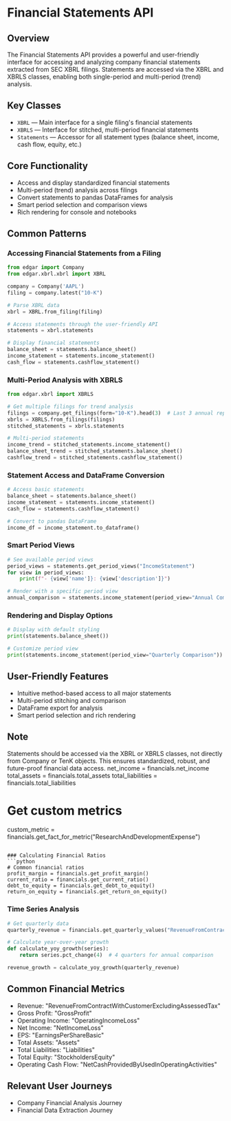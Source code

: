 # Financial Statements API

## Overview

The Financial Statements API provides a powerful and user-friendly interface for accessing and analyzing company financial statements extracted from SEC XBRL filings. Statements are accessed via the XBRL and XBRLS classes, enabling both single-period and multi-period (trend) analysis.

## Key Classes
- `XBRL` — Main interface for a single filing's financial statements
- `XBRLS` — Interface for stitched, multi-period financial statements
- `Statements` — Accessor for all statement types (balance sheet, income, cash flow, equity, etc.)

## Core Functionality
- Access and display standardized financial statements
- Multi-period (trend) analysis across filings
- Convert statements to pandas DataFrames for analysis
- Smart period selection and comparison views
- Rich rendering for console and notebooks

## Common Patterns

### Accessing Financial Statements from a Filing
```python
from edgar import Company
from edgar.xbrl.xbrl import XBRL

company = Company('AAPL')
filing = company.latest("10-K")

# Parse XBRL data
xbrl = XBRL.from_filing(filing)

# Access statements through the user-friendly API
statements = xbrl.statements

# Display financial statements
balance_sheet = statements.balance_sheet()
income_statement = statements.income_statement()
cash_flow = statements.cashflow_statement()
```

### Multi-Period Analysis with XBRLS
```python
from edgar.xbrl import XBRLS

# Get multiple filings for trend analysis
filings = company.get_filings(form="10-K").head(3)  # Last 3 annual reports
xbrls = XBRLS.from_filings(filings)
stitched_statements = xbrls.statements

# Multi-period statements
income_trend = stitched_statements.income_statement()
balance_sheet_trend = stitched_statements.balance_sheet()
cashflow_trend = stitched_statements.cashflow_statement()
```

### Statement Access and DataFrame Conversion
```python
# Access basic statements
balance_sheet = statements.balance_sheet()
income_statement = statements.income_statement()
cash_flow = statements.cashflow_statement()

# Convert to pandas DataFrame
income_df = income_statement.to_dataframe()
```

### Smart Period Views
```python
# See available period views
period_views = statements.get_period_views("IncomeStatement")
for view in period_views:
    print(f"- {view['name']}: {view['description']}")

# Render with a specific period view
annual_comparison = statements.income_statement(period_view="Annual Comparison")
```

### Rendering and Display Options
```python
# Display with default styling
print(statements.balance_sheet())

# Customize period view
print(statements.income_statement(period_view="Quarterly Comparison"))
```

## User-Friendly Features
- Intuitive method-based access to all major statements
- Multi-period stitching and comparison
- DataFrame export for analysis
- Smart period selection and rich rendering

## Note
Statements should be accessed via the XBRL or XBRLS classes, not directly from Company or TenK objects. This ensures standardized, robust, and future-proof financial data access.
net_income = financials.net_income
total_assets = financials.total_assets
total_liabilities = financials.total_liabilities

# Get custom metrics
custom_metric = financials.get_fact_for_metric("ResearchAndDevelopmentExpense")
```

### Calculating Financial Ratios
```python
# Common financial ratios
profit_margin = financials.get_profit_margin()
current_ratio = financials.get_current_ratio()
debt_to_equity = financials.get_debt_to_equity()
return_on_equity = financials.get_return_on_equity()
```

### Time Series Analysis
```python
# Get quarterly data
quarterly_revenue = financials.get_quarterly_values("RevenueFromContractWithCustomerExcludingAssessedTax")

# Calculate year-over-year growth
def calculate_yoy_growth(series):
    return series.pct_change(4)  # 4 quarters for annual comparison

revenue_growth = calculate_yoy_growth(quarterly_revenue)
```

## Common Financial Metrics
- Revenue: "RevenueFromContractWithCustomerExcludingAssessedTax"
- Gross Profit: "GrossProfit"
- Operating Income: "OperatingIncomeLoss"
- Net Income: "NetIncomeLoss"
- EPS: "EarningsPerShareBasic"
- Total Assets: "Assets"
- Total Liabilities: "Liabilities"
- Total Equity: "StockholdersEquity"
- Operating Cash Flow: "NetCashProvidedByUsedInOperatingActivities"

## Relevant User Journeys
- Company Financial Analysis Journey
- Financial Data Extraction Journey